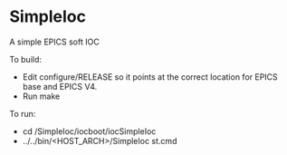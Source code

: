 # SimpleIoc
A simple EPICS soft IOC

To build:
* Edit configure/RELEASE so it points at the correct location for EPICS base and EPICS V4.
* Run make

To run:
* cd <PATH>/SimpleIoc/iocboot/iocSimpleIoc
* ../../bin/<HOST_ARCH>/SimpleIoc st.cmd
  
